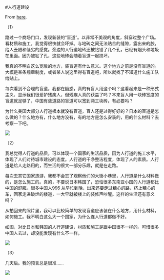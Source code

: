 #人行道建设

From [here](https://yinwang1.substack.com/p/20-10-12).

（1）

路过一个商场门口，发现新装的“盲道”。以非常不美观的角度，斜穿过整个广场。看材质和施工，我觉得很快就会坏掉。与地砖之间无法贴合的缝隙，露出来的胶，给人丑陋和低劣的感觉。旁边的人行道地砖还被钻错了几个孔，已经有烟头和垃圾在里面。因为被钻了孔，这些地砖会随着盲道一起损坏。

我真的不明白这么宽敞的地方，装盲道有什么意义。这个地方之前是没有盲道的。大概是某条规章制度，或者某人说这里得有盲道吧，所以就找了不知道什么施工队给贴上。

每次看到不合理的盲道，我都在疑惑，真的有盲人用这个吗？这看起来是一种形式主义，显示我们很爱护残疾人，但残疾人真的获益了吗？本来盲人用一块砖宽度的盲道就足够了，中国有些道路的盲道可以宽到两三块砖，有必要吗？

为什么美国大部分人行道根本就没有盲道，盲人还是过得好好的？日本的盲道是怎么做的？什么地方有，什么地方没有，有的地方是怎么安装的，用的什么材料？去考察一下吧。

![](https://substackcdn.com/image/fetch/w_1456,c_limit,f_auto,q_auto:good,fl_progressive:steep/https%3A%2F%2Fbucketeer-e05bbc84-baa3-437e-9518-adb32be77984.s3.amazonaws.com%2Fpublic%2Fimages%2F9e39e195-5f30-41a5-b562-80d9aab102e6_690x920.jpeg)

（2）

我总觉得人行道的品质，可以体现一个国家的生活品质，因为人行道的施工水平，体现了人们对待城市建设的态度。人行道的干净整洁程度，体现了人的素质。人行道是给人走路用的，而生活的很大一部分乐趣，就是在走路。

每次去其它国家旅游，我都不会忘了观察他们的大街小巷里，人行道是什么材料做的，是怎么施工的。真的，不要说日本韩国了，恐怕很多东南亚小国的人行道都比中国的舒服。很多中国人996 从早忙到晚，出来还要走过糟心的路，挤上糟心的车，回家走进破烂的楼道，一大早就被楼上的装修声吵醒。这样的生活还有意义吗？

从拍回来的照片里，我可以比较简单的发现盲道应该装在什么地方，用什么材料，如何施工。我不明白这么大一个国家，为什么连人行道都做不好。

如图，对比日本和韩国的人行道建设，材质和施工是跟中国很不一样的。可惜很多中国人去过，却没能发现有什么不一样。

![](https://substackcdn.com/image/fetch/w_1456,c_limit,f_auto,q_auto:good,fl_progressive:steep/https%3A%2F%2Fbucketeer-e05bbc84-baa3-437e-9518-adb32be77984.s3.amazonaws.com%2Fpublic%2Fimages%2F3a6a097b-5b56-4dcd-a2df-66009e406cdd_690x920.jpeg)

（3）

几天后。我的预言总是很准……

![](https://substackcdn.com/image/fetch/w_1456,c_limit,f_auto,q_auto:good,fl_progressive:steep/https%3A%2F%2Fbucketeer-e05bbc84-baa3-437e-9518-adb32be77984.s3.amazonaws.com%2Fpublic%2Fimages%2Fdf77b31f-7894-4de4-a35d-5282a405c077_690x920.jpeg)
